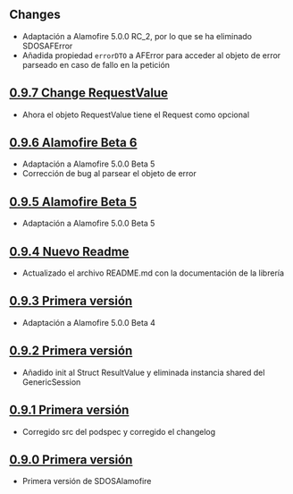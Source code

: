 ## Changes

- Adaptación a Alamofire 5.0.0 RC_2, por lo que se ha eliminado SDOSAFError
- Añadida propiedad `errorDTO` a AFError para acceder al objeto de error parseado en caso de fallo en la petición

## [0.9.7 Change RequestValue](http://git.sdos.es/ios/SDOSAlamofire/tree/v0.9.7)

- Ahora el objeto RequestValue tiene el Request como opcional

## [0.9.6 Alamofire Beta 6](http://git.sdos.es/ios/SDOSAlamofire/tree/v0.9.6)

- Adaptación a Alamofire 5.0.0 Beta 5
- Corrección de bug al parsear el objeto de error

## [0.9.5 Alamofire Beta 5](http://git.sdos.es/ios/SDOSAlamofire/tree/v0.9.5)

- Adaptación a Alamofire 5.0.0 Beta 5

## [0.9.4 Nuevo Readme](http://git.sdos.es/ios/SDOSAlamofire/tree/v0.9.4)

- Actualizado el archivo README.md con la documentación de la librería

## [0.9.3 Primera versión](http://git.sdos.es/ios/SDOSAlamofire/tree/v0.9.3)

- Adaptación a Alamofire 5.0.0 Beta 4

## [0.9.2 Primera versión](http://git.sdos.es/ios/SDOSAlamofire/tree/v0.9.2)

- Añadido init al Struct ResultValue y eliminada instancia shared del GenericSession

## [0.9.1 Primera versión](http://git.sdos.es/ios/SDOSAlamofire/tree/v0.9.1)

- Corregido src del podspec y corregido el changelog

## [0.9.0 Primera versión](http://git.sdos.es/ios/SDOSAlamofire/tree/v0.9.0)

- Primera versión de SDOSAlamofire
